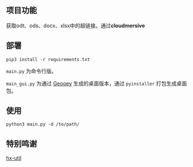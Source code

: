 ## 项目功能
获取odt、ods、docx、xlsx中的超链接。通过**cloudmersive** 

## 部署 
`pip3 install -r requirements.txt`

`main.py` 为命令行版。

`main_gui.py` 为通过 [Geooey](https://github.com/chriskiehl/Gooey) 生成的桌面版本，通过 `pyinstaller` 打包生成桌面包。

## 使用

`python3 main.py -d /to/path/`

## 特别鸣谢
[hx-util](https://github.com/Colin-Fredericks/hx-util)
